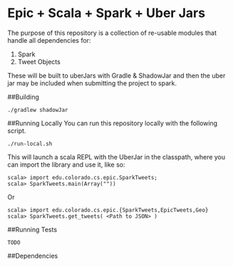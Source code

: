 Epic + Scala + Spark + Uber Jars
================================

The purpose of this repository is a collection of re-usable modules that handle all dependencies for:

1. Spark
1. Tweet Objects

These will be built to uberJars with Gradle & ShadowJar and then the uber jar may be included when submitting the project to spark.

##Building
	
	./gradlew shadowJar

##Running Locally
You can run this repository locally with the following script. 

	./run-local.sh

This will launch a scala REPL with the UberJar in the classpath, where you can import the library and use it, like so:

	scala> import edu.colorado.cs.epic.SparkTweets;
	scala> SparkTweets.main(Array(""))

Or

	scala> import edu.colorado.cs.epic.{SparkTweets,EpicTweets,Geo}
	scala> SparkTweets.get_tweets( <Path to JSON> )

	
##Running Tests

	TODO

##Dependencies